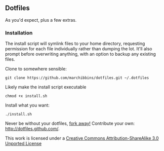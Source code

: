 ## Dotfiles

As you'd expect, plus a few extras.

### Installation

The install script will symlink files to your home directory, requesting permission for each file individually rather than dumping the lot. It'll also prompt before overwriting anything, with an option to backup any existing files.

Clone to somewhere sensible:

```
git clone https://github.com/marchibbins/dotfiles.git ~/.dotfiles
```

Likely make the install script executable

```
chmod +x install.sh
```

Install what you want:

```
./install.sh
```
	
Never be without your dotfiles, [fork away!](https://github.com/marchibbins/dotfiles/fork) Contribute your own: http://dotfiles.github.com/.

This work is licensed under a [Creative Commons Attribution-ShareAlike 3.0 Unported License](http://creativecommons.org/licenses/by-sa/3.0)

